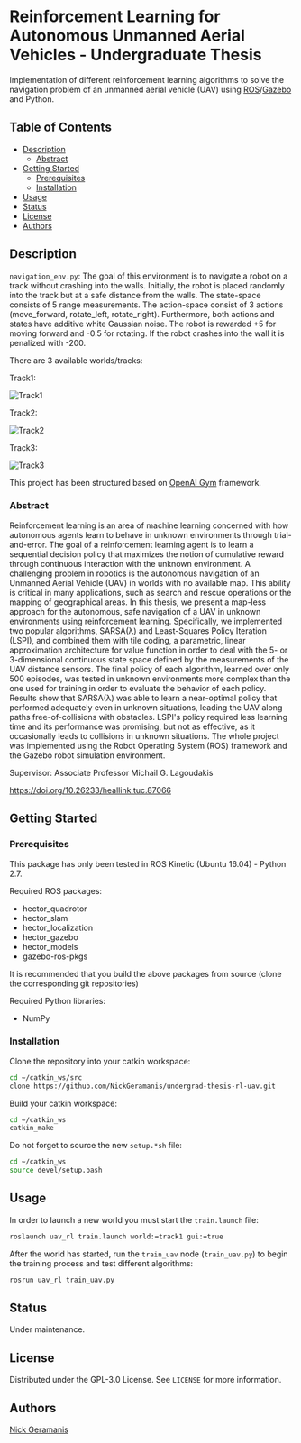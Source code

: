 # Reinforcement Learning for Autonomous Unmanned Aerial Vehicles - Undergraduate Thesis

Implementation of different reinforcement learning algorithms to solve the
navigation problem of an unmanned aerial vehicle (UAV)
using [ROS](https://www.ros.org/)/[Gazebo](http://gazebosim.org/) and Python.

## Table of Contents

- [Description](#description)
    - [Abstract](#abstract)
- [Getting Started](#getting-started)
    - [Prerequisites](#prerequisites)
    - [Installation](#installation)
- [Usage](#usage)
- [Status](#status)
- [License](#license)
- [Authors](#authors)

## Description

`navigation_env.py`: The goal of this environment is to navigate a robot on a
track without crashing into the walls. Initially, the robot is placed randomly
into the track but at a safe distance from the walls. The state-space consists
of 5 range measurements. The action-space consist of 3 actions (move_forward,
rotate_left, rotate_right). Furthermore, both actions and states have additive
white Gaussian noise. The robot is rewarded +5 for moving forward and -0.5 for
rotating. If the robot crashes into the wall it is penalized with -200.

There are 3 available worlds/tracks:

Track1:

![Track1](/images/track1.png)

Track2:

![Track2](/images/track2.png)

Track3:

![Track3](/images/track3.png)

This project has been structured based
on [OpenAI Gym](https://github.com/openai/gym) framework.

### Abstract

Reinforcement learning is an area of machine learning concerned with how
autonomous agents learn to behave in unknown environments through
trial-and-error. The goal of a reinforcement learning agent is to learn a
sequential decision policy that maximizes the notion of cumulative reward
through continuous interaction with the unknown environment. A challenging
problem in robotics is the autonomous navigation of an Unmanned Aerial
Vehicle (UAV) in worlds with no available map. This ability is critical in many
applications, such as search and rescue operations or the mapping of
geographical areas. In this thesis, we present a map-less approach for the
autonomous, safe navigation of a UAV in unknown environments using
reinforcement learning. Specifically, we implemented two popular algorithms,
SARSA(λ) and Least-Squares Policy Iteration (LSPI), and combined them with tile
coding, a parametric, linear approximation architecture for value function in
order to deal with the 5- or 3-dimensional continuous state space defined by
the measurements of the UAV distance sensors. The final policy of each
algorithm, learned over only 500 episodes, was tested in unknown environments
more complex than the one used for training in order to evaluate the behavior
of each policy. Results show that SARSA(λ) was able to learn a near-optimal
policy that performed adequately even in unknown situations, leading the UAV
along paths free-of-collisions with obstacles. LSPI's policy required less
learning time and its performance was promising, but not as effective, as it
occasionally leads to collisions in unknown situations. The whole project was
implemented using the Robot Operating System (ROS) framework and the Gazebo
robot simulation environment.

Supervisor: Associate Professor Michail G. Lagoudakis

https://doi.org/10.26233/heallink.tuc.87066

## Getting Started

### Prerequisites

This package has only been tested in ROS Kinetic (Ubuntu 16.04) - Python 2.7.

Required ROS packages:

- hector_quadrotor
- hector_slam
- hector_localization
- hector_gazebo
- hector_models
- gazebo-ros-pkgs

It is recommended that you build the above packages from source (clone the
corresponding git repositories)

Required Python libraries:

- NumPy

### Installation

Clone the repository into your catkin workspace:

```bash
cd ~/catkin_ws/src
clone https://github.com/NickGeramanis/undergrad-thesis-rl-uav.git
```

Build your catkin workspace:

```bash
cd ~/catkin_ws
catkin_make
```

Do not forget to source the new `setup.*sh` file:

```bash
cd ~/catkin_ws
source devel/setup.bash
```

## Usage

In order to launch a new world you must start the `train.launch` file:

```bash
roslaunch uav_rl train.launch world:=track1 gui:=true
```

After the world has started, run the `train_uav` node (`train_uav.py`) to begin
the training process and test different algorithms:

```bash
rosrun uav_rl train_uav.py
```

## Status

Under maintenance.

## License

Distributed under the GPL-3.0 License. See `LICENSE` for more information.

## Authors

[Nick Geramanis](https://www.linkedin.com/in/nikolaos-geramanis)

